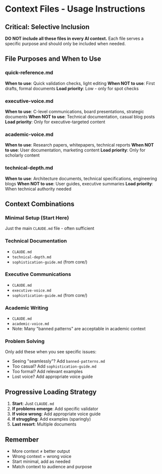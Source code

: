 # Context Files - Usage Instructions

## Critical: Selective Inclusion

**DO NOT include all these files in every AI context.** Each file serves a specific purpose and should only be included when needed.

## File Purposes and When to Use

### quick-reference.md
**When to use**: Quick validation checks, light editing
**When NOT to use**: First drafts, formal documents
**Load priority**: Low - only for spot checks

### executive-voice.md
**When to use**: C-level communications, board presentations, strategic documents
**When NOT to use**: Technical documentation, casual blog posts
**Load priority**: Only for executive-targeted content

### academic-voice.md
**When to use**: Research papers, whitepapers, technical reports
**When NOT to use**: User documentation, marketing content
**Load priority**: Only for scholarly content

### technical-depth.md
**When to use**: Architecture documents, technical specifications, engineering blogs
**When NOT to use**: User guides, executive summaries
**Load priority**: When technical authority needed

## Context Combinations

### Minimal Setup (Start Here)
Just the main `CLAUDE.md` file - often sufficient

### Technical Documentation
- `CLAUDE.md`
- `technical-depth.md`
- `sophistication-guide.md` (from core/)

### Executive Communications
- `CLAUDE.md`
- `executive-voice.md`
- `sophistication-guide.md` (from core/)

### Academic Writing
- `CLAUDE.md`
- `academic-voice.md`
- Note: Many "banned patterns" are acceptable in academic context

### Problem Solving
Only add these when you see specific issues:
- Seeing "seamlessly"? Add `banned-patterns.md`
- Too casual? Add `sophistication-guide.md`
- Too formal? Add relevant examples
- Lost voice? Add appropriate voice guide

## Progressive Loading Strategy

1. **Start**: Just `CLAUDE.md`
2. **If problems emerge**: Add specific validator
3. **If voice wrong**: Add appropriate voice guide
4. **If struggling**: Add examples (sparingly)
5. **Last resort**: Multiple documents

## Remember

- More context ≠ better output
- Wrong context = wrong voice
- Start minimal, add as needed
- Match context to audience and purpose